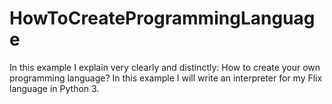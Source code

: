 # HowToCreateProgrammingLanguage
In this example I explain very clearly and distinctly: How to create your own programming language? In this example I will write an interpreter for my Flix language in Python 3.
